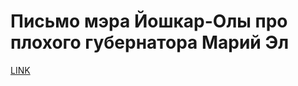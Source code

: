 # Письмо мэра Йошкар-Олы про плохого губернатора Марий Эл



[LINK](https://varlamov.ru/1528650.html)